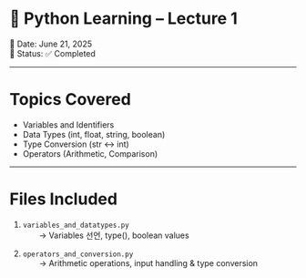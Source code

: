 # 🐍 Python Learning – Lecture 1

📅 Date: June 21, 2025  
🎯 Status: ✅ Completed

---

# Topics Covered

- Variables and Identifiers
- Data Types (int, float, string, boolean)
- Type Conversion (str ↔ int)
- Operators (Arithmetic, Comparison)

---

# Files Included

1. `variables_and_datatypes.py`  
  → Variables 선언, type(), boolean values

2. `operators_and_conversion.py`  
  → Arithmetic operations, input handling & type conversion

